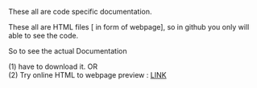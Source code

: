 These all are code specific documentation.

These all are HTML files [ in form of webpage], so in github you only will able to see the code.

So to see the actual Documentation

(1) have to download it.        OR <br>
(2) Try online HTML to webpage preview : [LINK]( https://www.w3schools.com/tryit/tryit.asp?filename=tryhtml_hello)
